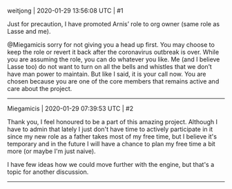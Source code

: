 weitjong | 2020-01-29 13:56:08 UTC | #1

Just for precaution, I have promoted Arnis’ role to org owner (same role as Lasse and me). 

@Miegamicis sorry for not giving you a head up first. You may choose to keep the role or revert it back after the coronavirus outbreak is over. While you are assuming the role, you can do whatever you like. Me (and I believe Lasse too) do not want to turn on all the bells and whistles that we don’t have man power to maintain. But like I said, it is your call now. You are chosen because you are one of the core members that remains active and care about the project.

-------------------------

Miegamicis | 2020-01-29 07:39:53 UTC | #2

Thank you, I feel honoured to be a part of this amazing project. Although I have to admin that lately I just don't have time to actively participate in it since my new role as a father takes most of my free time, but I believe it's temporary and in the future I will have a chance to plan my free time a bit more (or maybe I'm just naive). 

I have few ideas how we could move further with the engine, but that's a topic for another discussion.

-------------------------

